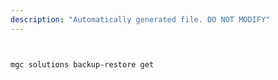 ```yaml
---
description: "Automatically generated file. DO NOT MODIFY"
---
```


```bash


mgc solutions backup-restore get

```
